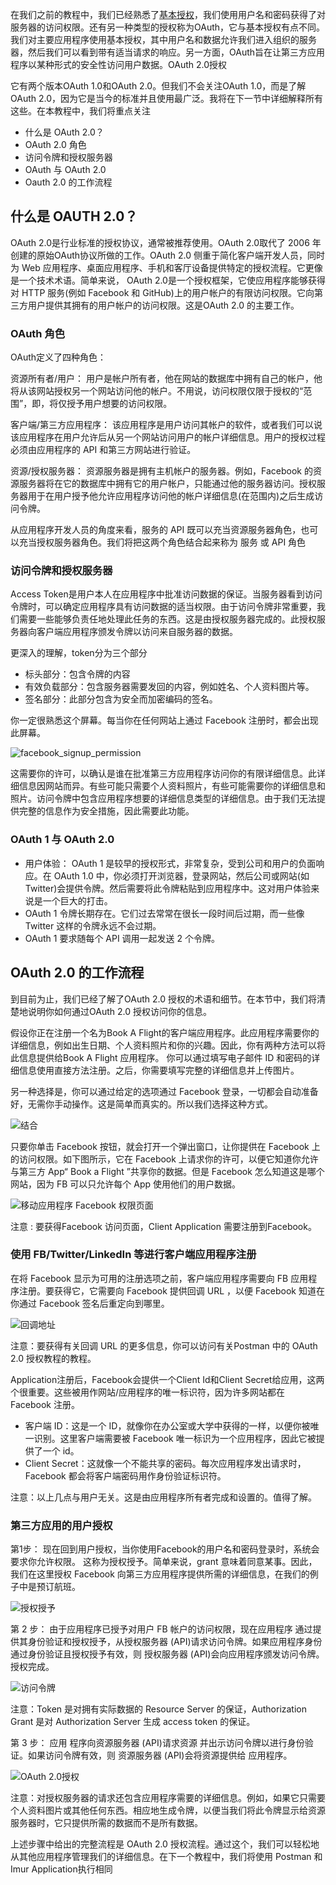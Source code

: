 在我们之前的教程中，我们已经熟悉了[基本授权](https://toolsqa.com/postman/basic-authentication-in-postman/)，我们使用用户名和密码获得了对服务器的访问权限。还有另一种类型的授权称为OAuth，它与基本授权有点不同。我们对主要应用程序使用基本授权，其中用户名和数据允许我们进入组织的服务器，然后我们可以看到带有适当请求的响应。另一方面，OAuth旨在让第三方应用程序以某种形式的安全性访问用户数据。OAuth 2.0授权

它有两个版本OAuth 1.0和OAuth 2.0。但我们不会关注OAuth 1.0，而是了解OAuth 2.0，因为它是当今的标准并且使用最广泛。我将在下一节中详细解释所有这些。在本教程中，我们将重点关注

-   什么是 OAuth 2.0？
-   OAuth 2.0 角色
-   访问令牌和授权服务器
-   OAuth 与 OAuth 2.0
-   Oauth 2.0 的工作流程

## 什么是 OAUTH 2.0？

OAuth 2.0是行业标准的授权协议，通常被推荐使用。OAuth 2.0取代了 2006 年创建的原始OAuth协议所做的工作。OAuth 2.0 侧重于简化客户端开发人员，同时为 Web 应用程序、桌面应用程序、手机和客厅设备提供特定的授权流程。它更像是一个技术术语。简单来说， OAuth 2.0是一个授权框架，它使应用程序能够获得对 HTTP 服务(例如 Facebook 和 GitHub)上的用户帐户的有限访问权限。它向第三方用户提供其拥有的用户帐户的访问权限。这是OAuth 2.0 的主要工作。

### OAuth 角色

OAuth定义了四种角色：

资源所有者/用户： 用户是帐户所有者，他在网站的数据库中拥有自己的帐户，他将从该网站授权另一个网站访问他的帐户。不用说，访问权限仅限于授权的“范围”，即，将仅授予用户想要的访问权限。

客户端/第三方应用程序： 该应用程序是用户访问其帐户的软件，或者我们可以说该应用程序在用户允许后从另一个网站访问用户的帐户详细信息。用户的授权过程必须由应用程序的 API 和第三方网站进行验证。

资源/授权服务器： 资源服务器是拥有主机帐户的服务器。例如，Facebook 的资源服务器将在它的数据库中拥有它的用户帐户，只能通过他的服务器访问。授权服务器用于在用户授予他允许应用程序访问他的帐户详细信息(在范围内)之后生成访问令牌。

从应用程序开发人员的角度来看，服务的 API 既可以充当资源服务器角色，也可以充当授权服务器角色。我们将把这两个角色结合起来称为 服务 或 API 角色

### 访问令牌和授权服务器

Access Token是用户本人在应用程序中批准访问数据的保证。当服务器看到访问令牌时，可以确定应用程序具有访问数据的适当权限。由于访问令牌非常重要，我们需要一些能够负责任地处理此任务的东西。这是由授权服务器完成的。此授权服务器向客户端应用程序颁发令牌以访问来自服务器的数据。

更深入的理解，token分为三个部分

-   标头部分：包含令牌的内容
-   有效负载部分：包含服务器需要发回的内容，例如姓名、个人资料图片等。
-   签名部分：此部分包含为安全而加密编码的签名。

你一定很熟悉这个屏幕。每当你在任何网站上通过 Facebook 注册时，都会出现此屏幕。

![facebook_signup_permission](https://www.toolsqa.com/gallery/Postman/1.facebook_signup_permission.jpg)

这需要你的许可，以确认是谁在批准第三方应用程序访问你的有限详细信息。此详细信息因网站而异。有些可能只需要个人资料照片，有些可能需要你的详细信息和照片。访问令牌中包含应用程序想要的详细信息类型的详细信息。由于我们无法提供完整的信息作为安全措施，因此需要此功能。

### OAuth 1 与 OAuth 2.0

-   用户体验： OAuth 1 是较早的授权形式，非常复杂，受到公司和用户的负面响应。在 OAuth 1.0 中，你必须打开浏览器，登录网站，然后公司或网站(如 Twitter)会提供令牌。然后需要将此令牌粘贴到应用程序中。这对用户体验来说是一个巨大的打击。
-   OAuth 1 令牌长期存在。它们过去常常在很长一段时间后过期，而一些像 Twitter 这样的令牌永远不会过期。
-   OAuth 1 要求随每个 API 调用一起发送 2 个令牌。

## OAuth 2.0 的工作流程

到目前为止，我们已经了解了OAuth 2.0 授权的术语和细节。在本节中，我们将清楚地说明你如何通过OAuth 2.0 授权访问你的信息。

假设你正在注册一个名为Book A Flight的客户端应用程序。此应用程序需要你的详细信息，例如出生日期、个人资料照片和你的兴趣。因此，你有两种方法可以将此信息提供给Book A Flight 应用程序。 你可以通过填写电子邮件 ID 和密码的详细信息使用直接方法注册。之后，你需要填写完整的详细信息并上传图片。

另一种选择是，你可以通过给定的选项通过 Facebook 登录，一切都会自动准备好，无需你手动操作。这是简单而真实的。所以我们选择这种方式。

![结合](https://www.toolsqa.com/gallery/Postman/2.Combine.png)

只要你单击 Facebook 按钮，就会打开一个弹出窗口，让你提供在 Facebook 上的访问权限。如下图所示，它在 Facebook 上请求你的许可，以便它知道你允许与第三方 App“ Book a Flight ”共享你的数据。但是 Facebook 怎么知道这是哪个网站，因为 FB 可以只允许每个 App 使用他们的用户数据。

![移动应用程序 Facebook 权限页面](https://www.toolsqa.com/gallery/Postman/3.Mobile%20Application%20Facebook%20Permission%20Page.png)

注意 : 要获得Facebook 访问页面，Client Application 需要注册到Facebook。

### 使用 FB/Twitter/LinkedIn 等进行客户端应用程序注册

在将 Facebook 显示为可用的注册选项之前，客户端应用程序需要向 FB 应用程序注册。要获得它，它需要向 Facebook 提供回调 URL ，以便 Facebook 知道在你通过 Facebook 签名后重定向到哪里。

![回调地址](https://www.toolsqa.com/gallery/Postman/4.CallBack%20URL.png)

注意：要获得有关回调 URL 的更多信息，你可以访问有关Postman 中的 OAuth 2.0 授权教程的教程。

Application注册后，Facebook会提供一个Client Id和Client Secret给应用，这两个很重要。这些被用作网站/应用程序的唯一标识符，因为许多网站都在 Facebook 注册。

-   客户端 ID：这是一个 ID，就像你在办公室或大学中获得的一样，以便你被唯一识别。这里客户端需要被 Facebook 唯一标识为一个应用程序，因此它被提供了一个 id。
-   Client Secret：这就像一个不能共享的密码。每次应用程序发出请求时，Facebook 都会将客户端密码用作身份验证标识符。

注意：以上几点与用户无关。这是由应用程序所有者完成和设置的。值得了解。

### 第三方应用的用户授权

第1步： 现在回到用户授权，当你使用Facebook的用户名和密码登录时，系统会要求你允许权限。 这称为授权授予。简单来说，grant 意味着同意某事。因此，我们在这里授权 Facebook 向第三方应用程序提供所需的详细信息，在我们的例子中是预订航班。

![授权授予](https://www.toolsqa.com/gallery/Postman/5.Authorization%20Grant.png)

第 2 步： 由于应用程序已授予对用户 FB 帐户的访问权限，现在应用程序 通过提供其身份验证和授权授予，从授权服务器 (API)请求访问令牌。如果应用程序身份通过身份验证且授权授予有效，则 授权服务器 (API)会向应用程序颁发访问令牌。授权完成。

![访问令牌](https://www.toolsqa.com/gallery/Postman/6.Access%20Token.png)

注意：Token 是对拥有实际数据的 Resource Server 的保证，Authorization Grant 是对 Authorization Server 生成 access token 的保证。

第 3 步： 应用 程序向资源服务器 (API)请求资源 并出示访问令牌以进行身份验证。如果访问令牌有效，则 资源服务器 (API)会将资源提供给 应用程序。

![OAuth 2.0授权](https://www.toolsqa.com/gallery/Postman/7.OAuth%202.0%20Authorization.png)

注意：对授权服务器的请求还包含应用程序需要的详细信息。例如，如果它只需要个人资料图片或其他任何东西。相应地生成令牌，以便当我们将此令牌显示给资源服务器时，它只提供所需的数据而不是所有数据。

上述步骤中给出的完整流程是 OAuth 2.0 授权流程。通过这个，我们可以轻松地从其他应用程序管理我们的详细信息。在下一个教程中，我们将使用 Postman 和Imur Application执行相同